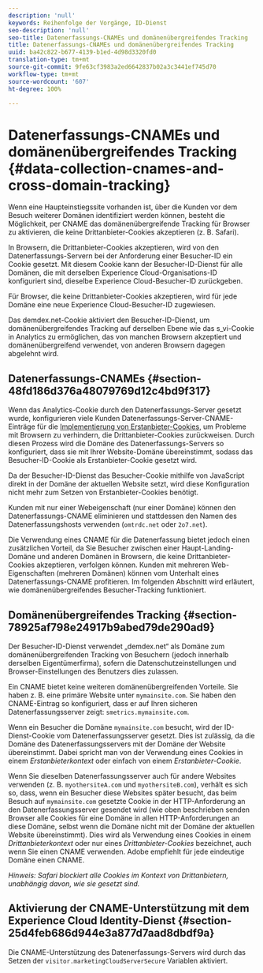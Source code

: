```yaml
---
description: 'null'
keywords: Reihenfolge der Vorgänge, ID-Dienst
seo-description: 'null'
seo-title: Datenerfassungs-CNAMEs und domänenübergreifendes Tracking
title: Datenerfassungs-CNAMEs und domänenübergreifendes Tracking
uuid: ba42c822-b677-4139-b1ed-4d98d3320fd0
translation-type: tm+mt
source-git-commit: 9fe63cf3983a2ed6642837b02a3c3441ef745d70
workflow-type: tm+mt
source-wordcount: '607'
ht-degree: 100%

---
```



# Datenerfassungs-CNAMEs und domänenübergreifendes Tracking {#data-collection-cnames-and-cross-domain-tracking}

Wenn eine Haupteinstiegssite vorhanden ist, über die Kunden vor dem Besuch weiterer Domänen identifiziert werden können, besteht die Möglichkeit, per CNAME das domänenübergreifende Tracking für Browser zu aktivieren, die keine Drittanbieter-Cookies akzeptieren (z. B. Safari).

In Browsern, die Drittanbieter-Cookies akzeptieren, wird von den Datenerfassungs-Servern bei der Anforderung einer Besucher-ID ein Cookie gesetzt. Mit diesem Cookie kann der Besucher-ID-Dienst für alle Domänen, die mit derselben Experience Cloud-Organisations-ID konfiguriert sind, dieselbe Experience Cloud-Besucher-ID zurückgeben.

Für Browser, die keine Drittanbieter-Cookies akzeptieren, wird für jede Domäne eine neue Experience Cloud-Besucher-ID zugewiesen.

Das demdex.net-Cookie aktiviert den Besucher-ID-Dienst, um domänenübergreifendes Tracking auf derselben Ebene wie das s_vi-Cookie in Analytics zu ermöglichen, das von manchen Browsern akzeptiert und domänenübergreifend verwendet, von anderen Browsern dagegen abgelehnt wird.

## Datenerfassungs-CNAMEs {#section-48fd186d376a48079769d12c4bd9f317}

Wenn das Analytics-Cookie durch den Datenerfassungs-Server gesetzt wurde, konfigurieren viele Kunden Datenerfassungs-Server-CNAME-Einträge für die [Implementierung von Erstanbieter-Cookies](https://docs.adobe.com/content/help/de-DE/core-services/interface/ec-cookies/cookies-first-party.html), um Probleme mit Browsern zu verhindern, die Drittanbieter-Cookies zurückweisen. Durch diesen Prozess wird die Domäne des Datenerfassungs-Servers so konfiguriert, dass sie mit Ihrer Website-Domäne übereinstimmt, sodass das Besucher-ID-Cookie als Erstanbieter-Cookie gesetzt wird.

Da der Besucher-ID-Dienst das Besucher-Cookie mithilfe von JavaScript direkt in der Domäne der aktuellen Website setzt, wird diese Konfiguration nicht mehr zum Setzen von Erstanbieter-Cookies benötigt.

Kunden mit nur einer Webeigenschaft (nur einer Domäne) können den Datenerfassungs-CNAME eliminieren und stattdessen den Namen des Datenerfassungshosts verwenden (`omtrdc.net` oder `2o7.net`).

Die Verwendung eines CNAME für die Datenerfassung bietet jedoch einen zusätzlichen Vorteil, da Sie Besucher zwischen einer Haupt-Landing-Domäne und anderen Domänen in Browsern, die keine Drittanbieter-Cookies akzeptieren, verfolgen können. Kunden mit mehreren Web-Eigenschaften (mehreren Domänen) können vom Unterhalt eines Datenerfassungs-CNAME profitieren. Im folgenden Abschnitt wird erläutert, wie domänenübergreifendes Besucher-Tracking funktioniert.

## Domänenübergreifendes Tracking {#section-78925af798e24917b9abed79de290ad9}

Der Besucher-ID-Dienst verwendet „demdex.net“ als Domäne zum domänenübergreifenden Tracking von Besuchern (jedoch innerhalb derselben Eigentümerfirma), sofern die Datenschutzeinstellungen und Browser-Einstellungen des Benutzers dies zulassen.

Ein CNAME bietet keine weiteren domänenübergreifenden Vorteile. Sie haben z. B. eine primäre Website unter `mymainsite.com`. Sie haben den CNAME-Eintrag so konfiguriert, dass er auf Ihren sicheren Datenerfassungsserver zeigt: `smetrics.mymainsite.com`.

Wenn ein Besucher die Domäne `mymainsite.com` besucht, wird der ID-Dienst-Cookie vom Datenerfassungsserver gesetzt. Dies ist zulässig, da die Domäne des Datenerfassungsservers mit der Domäne der Website übereinstimmt. Dabei spricht man von der Verwendung eines Cookies in einem *Erstanbieterkontext* oder einfach von einem *Erstanbieter-Cookie*.

Wenn Sie dieselben Datenerfassungsserver auch für andere Websites verwenden (z. B. `myothersiteA.com` und `myothersiteB.com`), verhält es sich so, dass, wenn ein Besucher diese Websites später besucht, das beim Besuch auf `mymainsite.com` gesetzte Cookie in der HTTP-Anforderung an den Datenerfassungsserver gesendet wird (wie oben beschrieben senden Browser alle Cookies für eine Domäne in allen HTTP-Anforderungen an diese Domäne, selbst wenn die Domäne nicht mit der Domäne der aktuellen Website übereinstimmt). Dies wird als Verwendung eines Cookies in einem *Drittanbieterkontext* oder nur eines *Drittanbieter-Cookies* bezeichnet, auch wenn Sie einen CNAME verwenden. Adobe empfiehlt für jede eindeutige Domäne einen CNAME.

*Hinweis: Safari blockiert alle Cookies im Kontext von Drittanbietern, unabhängig davon, wie sie gesetzt sind.*

## Aktivierung der CNAME-Unterstützung mit dem Experience Cloud Identity-Dienst {#section-25d4feb686d944e3a877d7aad8dbdf9a}

Die CNAME-Unterstützung des Datenerfassungs-Servers wird durch das Setzen der `visitor.marketingCloudServerSecure` Variablen aktiviert.
